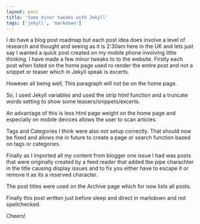 ```yaml
---
layout: post
title: 'Some minor tweaks with Jekyll'
tags: ['jekyll', 'markdown']
---
```

I do have a blog post roadmap but each post idea does involve a level of research and thought and seeing as it is 2:30am here in the UK and lets just say I wanted a quick post created on my mobile phone involving little thinking. I have made a few minor tweaks to to the website. Firstly each post when listed on the home page used ro render the entire post and not a snippet or teaser which in Jekyll speak is excerts.

However all being well,  This paragraph will not be on the home page. 

So, I used Jekyll variables and used the strip html function and a truncate words setting to show some teasers/snippets/excerts.

An advantage of this is less html page weight on the home page and especially on mobile devices allows the user to scan articles. 

Tags and Categories I think were also not setup correctly.  That should now be fixed and allows me in future to create a page or search function based on tags or categories. 

Finally as I imported all my content from blogger one issue I had was posts that were originally created by a feed reader that added tbe pipe charachter in the title causing display issues and to fix you either have to escape it or remove it as its a reserved character.

The post titles were used on the Archive page which for now lists all posts. 

Finally this post written just before sleep and direct in markdown and not spellchecked. 
 
Cheers!